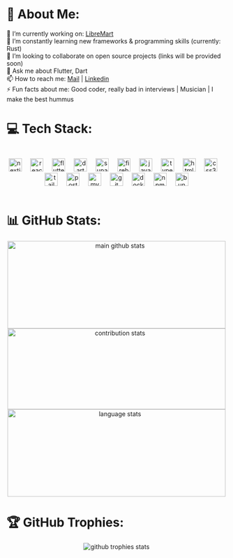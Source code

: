 # 💫 About Me:
🛒 I’m currently working on: [LibreMart](https://github.com/orgs/libremart/repositories)<br>
🌱 I’m constantly learning new frameworks & programming skills (currently: Rust)<br>
👯 I’m looking to collaborate on open source projects (links will be provided soon)<br>
💬 Ask me about Flutter, Dart<br>📫 How to reach me: [Mail](mailto:molder@toubul.eu) | [Linkedin](https://www.linkedin.com/in/danieltoubul/) <br>
⚡ Fun facts about me: Good coder, really bad in interviews | Musician | I make the best hummus 


# 💻 Tech Stack:
###
<br>
<div align="center">
  <img src="https://cdn.jsdelivr.net/gh/devicons/devicon/icons/nextjs/nextjs-original.svg" height="30" alt="nextjs logo"  />
  <img width="12" />
  <img src="https://cdn.jsdelivr.net/gh/devicons/devicon/icons/react/react-original.svg" height="30" alt="react logo"  />
  <img width="12" />
  <img src="https://cdn.jsdelivr.net/gh/devicons/devicon/icons/flutter/flutter-original.svg" height="30" alt="flutter logo"  />
  <img width="12" />
  <img src="https://cdn.jsdelivr.net/gh/devicons/devicon/icons/dart/dart-original.svg" height="30" alt="dart logo"  />
  <img width="12" />
  <img src="https://cdn.simpleicons.org/supabase/3ECF8E" height="30" alt="supabase logo"  />
  <img width="12" />
  <img src="https://cdn.jsdelivr.net/gh/devicons/devicon/icons/firebase/firebase-plain.svg" height="30" alt="firebase logo"  />
  <img width="12" />
  <img src="https://cdn.jsdelivr.net/gh/devicons/devicon/icons/javascript/javascript-original.svg" height="30" alt="javascript logo"  />
  <img width="12" />
  <img src="https://cdn.jsdelivr.net/gh/devicons/devicon/icons/typescript/typescript-original.svg" height="30" alt="typescript logo"  />
  <img width="12" />
  <img src="https://cdn.jsdelivr.net/gh/devicons/devicon/icons/html5/html5-original.svg" height="30" alt="html5 logo"  />
  <img width="12" />
  <img src="https://cdn.jsdelivr.net/gh/devicons/devicon/icons/css3/css3-original.svg" height="30" alt="css3 logo"  />
  <img width="12" />
  <img src="https://cdn.jsdelivr.net/gh/devicons/devicon@latest/icons/tailwindcss/tailwindcss-original.svg" height="30" alt="tailwind logo"  />
  <img width="12" />
  <img src="https://cdn.jsdelivr.net/gh/devicons/devicon/icons/postgresql/postgresql-original.svg" height="30" alt="postgresql logo"  />
  <img width="12" />
  <img src="https://cdn.jsdelivr.net/gh/devicons/devicon/icons/mysql/mysql-original.svg" height="30" alt="mysql logo"  />
  <img width="12" />
  <img src="https://cdn.jsdelivr.net/gh/devicons/devicon/icons/git/git-original.svg" height="30" alt="git logo" />
  <img width="12" />
  <img src="https://cdn.jsdelivr.net/gh/devicons/devicon@latest/icons/docker/docker-original.svg" height="30" alt="docker logo" />
  <img width="12" />
  <img src="https://cdn.jsdelivr.net/gh/devicons/devicon@latest/icons/npm/npm-original-wordmark.svg" height="30" alt="npm logo" />
  <img width="12" />
  <img src="https://cdn.jsdelivr.net/gh/devicons/devicon@latest/icons/bun/bun-original.svg" height="30" alt="bun logo"  />
</div>
<br>

# 📊 GitHub Stats:
<p align="center">
<img src="https://github-readme-stats.vercel.app/api?username=toubul&theme=tokyonight&hide_border=false&include_all_commits=false&count_private=true" width="500" alt="main github stats" height="200" />
<br/>
<img src="https://github-readme-streak-stats.herokuapp.com/?user=toubul&theme=tokyonight&hide_border=false" width="500" alt="contribution stats" height="185" />
<br/>
<img src="https://github-readme-stats.vercel.app/api/top-langs/?username=toubul&theme=tokyonight&hide_border=false&include_all_commits=false&count_private=true&layout=compact" width="500" alt="language stats" height="200" />
</p>

# 🏆 GitHub Trophies:
<p align="center">
<img src="https://github-profile-trophy.vercel.app/?username=toubul&theme=radical&no-frame=false&no-bg=false&margin-w=4" alt="github trophies stats" />
</p>
